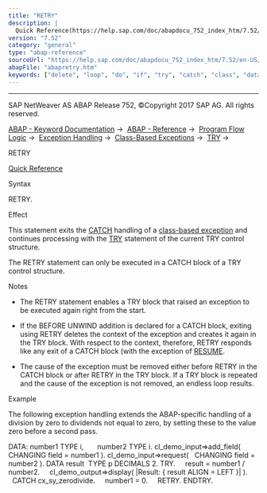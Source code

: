```yaml
---
title: "RETRY"
description: |
  Quick Reference(https://help.sap.com/doc/abapdocu_752_index_htm/7.52/en-US/abapretry_shortref.htm) Syntax RETRY. Effect This statement exits the CATCH(https://help.sap.com/doc/abapdocu_752_index_htm/7.52/en-US/abapcatch_try.htm) handling of a class-based exception(https://help.sap.com/doc/abap
version: "7.52"
category: "general"
type: "abap-reference"
sourceUrl: "https://help.sap.com/doc/abapdocu_752_index_htm/7.52/en-US/abapretry.htm"
abapFile: "abapretry.htm"
keywords: ["delete", "loop", "do", "if", "try", "catch", "class", "data", "exception-handling", "abapretry"]
---
```


* * *

SAP NetWeaver AS ABAP Release 752, ©Copyright 2017 SAP AG. All rights reserved.

[ABAP - Keyword Documentation](https://help.sap.com/doc/abapdocu_752_index_htm/7.52/en-US/abenabap.htm) →  [ABAP - Reference](https://help.sap.com/doc/abapdocu_752_index_htm/7.52/en-US/abenabap_reference.htm) →  [Program Flow Logic](https://help.sap.com/doc/abapdocu_752_index_htm/7.52/en-US/abenabap_flow_logic.htm) →  [Exception Handling](https://help.sap.com/doc/abapdocu_752_index_htm/7.52/en-US/abenabap_exceptions.htm) →  [Class-Based Exceptions](https://help.sap.com/doc/abapdocu_752_index_htm/7.52/en-US/abenexceptions.htm) →  [TRY](https://help.sap.com/doc/abapdocu_752_index_htm/7.52/en-US/abaptry.htm) → 

RETRY

[Quick Reference](https://help.sap.com/doc/abapdocu_752_index_htm/7.52/en-US/abapretry_shortref.htm)

Syntax

RETRY.

Effect

This statement exits the [CATCH](https://help.sap.com/doc/abapdocu_752_index_htm/7.52/en-US/abapcatch_try.htm) handling of a [class-based exception](https://help.sap.com/doc/abapdocu_752_index_htm/7.52/en-US/abenclass_based_exception_glosry.htm "Glossary Entry") and continues processing with the [TRY](https://help.sap.com/doc/abapdocu_752_index_htm/7.52/en-US/abaptry.htm) statement of the current TRY control structure.

The RETRY statement can only be executed in a CATCH block of a TRY control structure.

Notes

-   The RETRY statement enables a TRY block that raised an exception to be executed again right from the start.
    
-   If the BEFORE UNWIND addition is declared for a CATCH block, exiting using RETRY deletes the context of the exception and creates it again in the TRY block. With respect to the context, therefore, RETRY responds like any exit of a CATCH block (with the exception of [RESUME](https://help.sap.com/doc/abapdocu_752_index_htm/7.52/en-US/abapresume.htm).
    
-   The cause of the exception must be removed either before RETRY in the CATCH block or after RETRY in the TRY block. If a TRY block is repeated and the cause of the exception is not removed, an endless loop results.
    

Example

The following exception handling extends the ABAP-specific handling of a division by zero to dividends not equal to zero, by setting these to the value zero before a second pass.

DATA: number1 TYPE i,
      number2 TYPE i.
cl\_demo\_input=>add\_field( CHANGING field = number1 ).
cl\_demo\_input=>request(   CHANGING field = number2 ).
DATA result  TYPE p DECIMALS 2.
TRY.
    result = number1 / number2.
    cl\_demo\_output=>display( |Result: { result ALIGN = LEFT }| ).
  CATCH cx\_sy\_zerodivide.
    number1 = 0.
    RETRY.
ENDTRY.